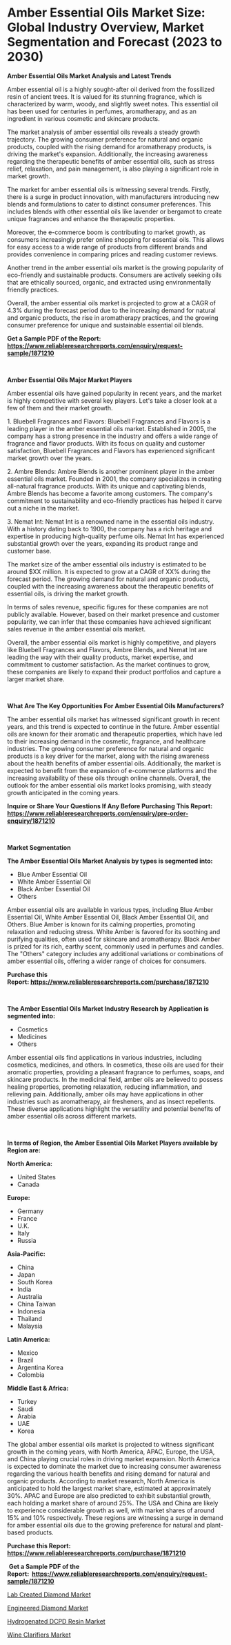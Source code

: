 <p><h1>Amber Essential Oils Market Size: Global Industry Overview, Market Segmentation and Forecast (2023 to 2030)</h1></p><p><strong>Amber Essential Oils Market Analysis and Latest Trends</strong></p>
<p><p>Amber essential oil is a highly sought-after oil derived from the fossilized resin of ancient trees. It is valued for its stunning fragrance, which is characterized by warm, woody, and slightly sweet notes. This essential oil has been used for centuries in perfumes, aromatherapy, and as an ingredient in various cosmetic and skincare products.</p><p>The market analysis of amber essential oils reveals a steady growth trajectory. The growing consumer preference for natural and organic products, coupled with the rising demand for aromatherapy products, is driving the market's expansion. Additionally, the increasing awareness regarding the therapeutic benefits of amber essential oils, such as stress relief, relaxation, and pain management, is also playing a significant role in market growth.</p><p>The market for amber essential oils is witnessing several trends. Firstly, there is a surge in product innovation, with manufacturers introducing new blends and formulations to cater to distinct consumer preferences. This includes blends with other essential oils like lavender or bergamot to create unique fragrances and enhance the therapeutic properties.</p><p>Moreover, the e-commerce boom is contributing to market growth, as consumers increasingly prefer online shopping for essential oils. This allows for easy access to a wide range of products from different brands and provides convenience in comparing prices and reading customer reviews.</p><p>Another trend in the amber essential oils market is the growing popularity of eco-friendly and sustainable products. Consumers are actively seeking oils that are ethically sourced, organic, and extracted using environmentally friendly practices.</p><p>Overall, the amber essential oils market is projected to grow at a CAGR of 4.3% during the forecast period due to the increasing demand for natural and organic products, the rise in aromatherapy practices, and the growing consumer preference for unique and sustainable essential oil blends.</p></p>
<p><strong>Get a Sample PDF of the Report:&nbsp; <a href="https://www.reliableresearchreports.com/enquiry/request-sample/1871210">https://www.reliableresearchreports.com/enquiry/request-sample/1871210</a></strong></p>
<p>&nbsp;</p>
<p><strong>Amber Essential Oils Major Market Players</strong></p>
<p><p>Amber essential oils have gained popularity in recent years, and the market is highly competitive with several key players. Let's take a closer look at a few of them and their market growth.</p><p>1. Bluebell Fragrances and Flavors: Bluebell Fragrances and Flavors is a leading player in the amber essential oils market. Established in 2005, the company has a strong presence in the industry and offers a wide range of fragrance and flavor products. With its focus on quality and customer satisfaction, Bluebell Fragrances and Flavors has experienced significant market growth over the years.</p><p>2. Ambre Blends: Ambre Blends is another prominent player in the amber essential oils market. Founded in 2001, the company specializes in creating all-natural fragrance products. With its unique and captivating blends, Ambre Blends has become a favorite among customers. The company's commitment to sustainability and eco-friendly practices has helped it carve out a niche in the market.</p><p>3. Nemat Int: Nemat Int is a renowned name in the essential oils industry. With a history dating back to 1900, the company has a rich heritage and expertise in producing high-quality perfume oils. Nemat Int has experienced substantial growth over the years, expanding its product range and customer base.</p><p>The market size of the amber essential oils industry is estimated to be around $XX million. It is expected to grow at a CAGR of XX% during the forecast period. The growing demand for natural and organic products, coupled with the increasing awareness about the therapeutic benefits of essential oils, is driving the market growth.</p><p>In terms of sales revenue, specific figures for these companies are not publicly available. However, based on their market presence and customer popularity, we can infer that these companies have achieved significant sales revenue in the amber essential oils market.</p><p>Overall, the amber essential oils market is highly competitive, and players like Bluebell Fragrances and Flavors, Ambre Blends, and Nemat Int are leading the way with their quality products, market expertise, and commitment to customer satisfaction. As the market continues to grow, these companies are likely to expand their product portfolios and capture a larger market share.</p></p>
<p>&nbsp;</p>
<p><strong>What Are The Key Opportunities For Amber Essential Oils Manufacturers?</strong></p>
<p><p>The amber essential oils market has witnessed significant growth in recent years, and this trend is expected to continue in the future. Amber essential oils are known for their aromatic and therapeutic properties, which have led to their increasing demand in the cosmetic, fragrance, and healthcare industries. The growing consumer preference for natural and organic products is a key driver for the market, along with the rising awareness about the health benefits of amber essential oils. Additionally, the market is expected to benefit from the expansion of e-commerce platforms and the increasing availability of these oils through online channels. Overall, the outlook for the amber essential oils market looks promising, with steady growth anticipated in the coming years.</p></p>
<p><strong>Inquire or Share Your Questions If Any Before Purchasing This Report: <a href="https://www.reliableresearchreports.com/enquiry/pre-order-enquiry/1871210">https://www.reliableresearchreports.com/enquiry/pre-order-enquiry/1871210</a></strong></p>
<p>&nbsp;</p>
<p><strong>Market Segmentation</strong></p>
<p><strong>The Amber Essential Oils Market Analysis by types is segmented into:</strong></p>
<p><ul><li>Blue Amber Essential Oil</li><li>White Amber Essential Oil</li><li>Black Amber Essential Oil</li><li>Others</li></ul></p>
<p><p>Amber essential oils are available in various types, including Blue Amber Essential Oil, White Amber Essential Oil, Black Amber Essential Oil, and Others. Blue Amber is known for its calming properties, promoting relaxation and reducing stress. White Amber is favored for its soothing and purifying qualities, often used for skincare and aromatherapy. Black Amber is prized for its rich, earthy scent, commonly used in perfumes and candles. The "Others" category includes any additional variations or combinations of amber essential oils, offering a wider range of choices for consumers.</p></p>
<p><strong>Purchase this Report:&nbsp;<a href="https://www.reliableresearchreports.com/purchase/1871210">https://www.reliableresearchreports.com/purchase/1871210</a></strong></p>
<p>&nbsp;</p>
<p><strong>The Amber Essential Oils Market Industry Research by Application is segmented into:</strong></p>
<p><ul><li>Cosmetics</li><li>Medicines</li><li>Others</li></ul></p>
<p><p>Amber essential oils find applications in various industries, including cosmetics, medicines, and others. In cosmetics, these oils are used for their aromatic properties, providing a pleasant fragrance to perfumes, soaps, and skincare products. In the medicinal field, amber oils are believed to possess healing properties, promoting relaxation, reducing inflammation, and relieving pain. Additionally, amber oils may have applications in other industries such as aromatherapy, air fresheners, and as insect repellents. These diverse applications highlight the versatility and potential benefits of amber essential oils across different markets.</p></p>
<p>&nbsp;</p>
<p><strong>In terms of Region, the Amber Essential Oils Market Players available by Region are:</strong></p>
<p>
    <p> <strong> North America: </strong>
        <ul>
            <li>United States</li>
            <li>Canada</li>
        </ul>
        </p> 
    <p> <strong> Europe: </strong>
        <ul>
            <li>Germany</li>
            <li>France</li>
            <li>U.K.</li>
            <li>Italy</li>
            <li>Russia</li>
        </ul>
        </p> 
    <p> <strong> Asia-Pacific: </strong>
        <ul>
            <li>China</li>
            <li>Japan</li>
            <li>South Korea</li>
            <li>India</li>
            <li>Australia</li>
            <li>China Taiwan</li>
            <li>Indonesia</li>
            <li>Thailand</li>
            <li>Malaysia</li>
        </ul>
        </p> 
    <p> <strong> Latin America: </strong>
        <ul>
            <li>Mexico</li>
            <li>Brazil</li>
            <li>Argentina Korea</li>
            <li>Colombia</li>
        </ul>
        </p> 
    <p> <strong> Middle East & Africa: </strong>
        <ul>
            <li>Turkey</li>
            <li>Saudi</li>
            <li>Arabia</li>
            <li>UAE</li>
            <li>Korea</li>
        </ul>
    </p>
    </p>
<p><p>The global amber essential oils market is projected to witness significant growth in the coming years, with North America, APAC, Europe, the USA, and China playing crucial roles in driving market expansion. North America is expected to dominate the market due to increasing consumer awareness regarding the various health benefits and rising demand for natural and organic products. According to market research, North America is anticipated to hold the largest market share, estimated at approximately 30%. APAC and Europe are also predicted to exhibit substantial growth, each holding a market share of around 25%. The USA and China are likely to experience considerable growth as well, with market shares of around 15% and 10% respectively. These regions are witnessing a surge in demand for amber essential oils due to the growing preference for natural and plant-based products.</p></p>
<p><strong>Purchase this Report: <a href="https://www.reliableresearchreports.com/purchase/1871210">https://www.reliableresearchreports.com/purchase/1871210</a></strong></p>
<p>&nbsp;<strong>Get a Sample PDF of the Report:&nbsp;&nbsp;<a href="https://www.reliableresearchreports.com/enquiry/request-sample/1871210">https://www.reliableresearchreports.com/enquiry/request-sample/1871210</a></strong></p>
<p><strong></strong></p>
<p><p><a href="https://github.com/gaydyna/Market-Research-Report-List-1/blob/main/lab-created-diamond-market.md">Lab Created Diamond Market</a></p><p><a href="https://github.com/amonskiyk/Market-Research-Report-List-1/blob/main/engineered-diamond-market.md">Engineered Diamond Market</a></p><p><a href="https://github.com/JameTravis/Market-Research-Report-List-2/blob/main/hydrogenated-dcpd-resin-market.md">Hydrogenated DCPD Resin Market</a></p><p><a href="https://github.com/RichRobinson5/Market-Research-Report-List-2/blob/main/wine-clarifiers-market.md">Wine Clarifiers Market</a></p></p>